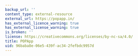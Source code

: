 ```yaml
---
backup_url: ''
content_type: external-resource
external_url: https://popapp.in/
has_external_licence_warning: true
has_external_license_warning: true
is_broken: ''
license: https://creativecommons.org/licenses/by-nc-sa/4.0/
title: POPApp
uid: 96baba8e-06e5-439f-ac34-2fefbdc9957d
---
```


